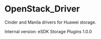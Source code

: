 # OpenStack_Driver
Cinder and Manila drivers for Huawei storage.

Internal version: eSDK Storage Plugins 1.0.0
